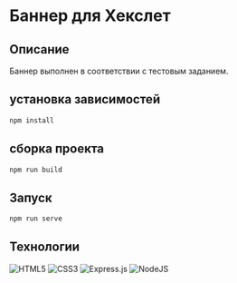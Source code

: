 # Баннер для Хекслет

## Описание
Баннер выполнен в соответствии с тестовым заданием.

## установка зависимостей
```sh
npm install
```
## сборка проекта
```sh
npm run build
```
## Запуск 
```sh
npm run serve
```

## Технологии
![HTML5](https://img.shields.io/badge/html5-%23E34F26.svg?style=for-the-badge&logo=html5&logoColor=white)
![CSS3](https://img.shields.io/badge/css3-%231572B6.svg?style=for-the-badge&logo=css3&logoColor=white)
![Express.js](https://img.shields.io/badge/express.js-%23404d59.svg?style=for-the-badge&logo=express&logoColor=%2361DAFB)
![NodeJS](https://img.shields.io/badge/node.js-6DA55F?style=for-the-badge&logo=node.js&logoColor=white)
